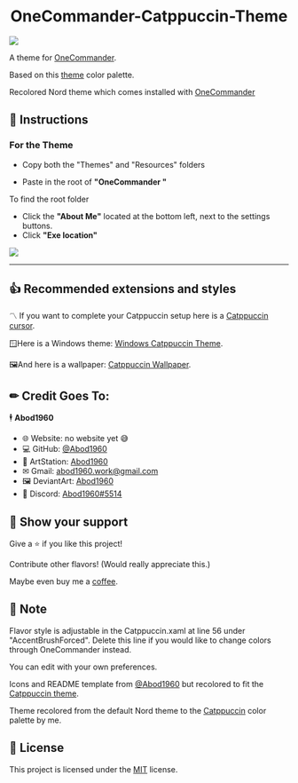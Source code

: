 <h1 align = "center">OneCommander-Catppuccin-Theme</h1>

![](https://c.l3n.co/i/BFP9fF.png)

A theme for [OneCommander](http://www.onecommander.com).
 
Based on this [theme](https://www.github.com/catppuccin) color palette.
 
Recolored Nord theme which comes installed with [OneCommander](http://www.onecommander.com)
 
 
## 🧾 Instructions


### For the Theme


- Copy both the "Themes" and "Resources" folders

- Paste in the root of **"OneCommander "**

To find the root folder
- Click the **"About Me"** located at the bottom left, next to the settings buttons.
- Click **"Exe location"**

![](https://b.l3n.co/i/BFcL3i.png)

---


## 👍 Recommended extensions and styles


〽 If you want to complete your Catppuccin setup here is a [Catppuccin cursor](https://www.deviantart.com/niivu/art/Catppuccin-Cursors-921387705).

🪟Here is a Windows theme: [Windows Catppuccin Theme](https://www.deviantart.com/niivu/art/Catppuccin-for-Windows-10-908988670).

🖼️And here is a wallpaper: [Catppuccin Wallpaper](https://cdn.discordapp.com/attachments/923640537356070972/1092141428378976436/sakura_tree.png?ex=655a4877&is=6547d377&hm=4d88545ca3e7dc6af3c3c08a041f6bb696515463a8f9fd7503ff5ea5820561d7&).

## ✏ Credit Goes To: 

🕴 **Abod1960**

* 🌐 Website: no website yet 😅
* 💻 GitHub: [@Abod1960](https://github.com/Abod1960)
* 🎨 ArtStation: [Abod1960](https://www.artstation.com/abod1960)
* ✉ Gmail: abod1960.work@gmail.com
* 🖼 DeviantArt: [Abod1960](https://www.deviantart.com/abod1960)
* 💬 Discord: [Abod1960#5514](https://discord.com/users/750369816279253083)<br>


## 🌟 Show your support

Give a ⭐️ if you like this project!

Contribute other flavors! (Would really appreciate this.)

Maybe even buy me a [coffee](https://www.buymeacoffee.com/raccoons).  

## 📝 Note

Flavor style is adjustable in the Catppuccin.xaml at line 56 under "AccentBrushForced".
Delete this line if you would like to change colors through OneCommander instead. 

You can edit with your own preferences.

Icons and README template from [@Abod1960](https://github.com/Abod1960) but recolored to fit the [Catppuccin theme](https://www.github.com/catppuccin).

Theme recolored from the default Nord theme to the [Catppuccin](https://www.github.com/catppuccin) color palette by me.

## 📩 License

This project is licensed under the [MIT](https://github.com/Abod1960/One-Commander-Dev-Theme/blob/main/LICENSE) license.

